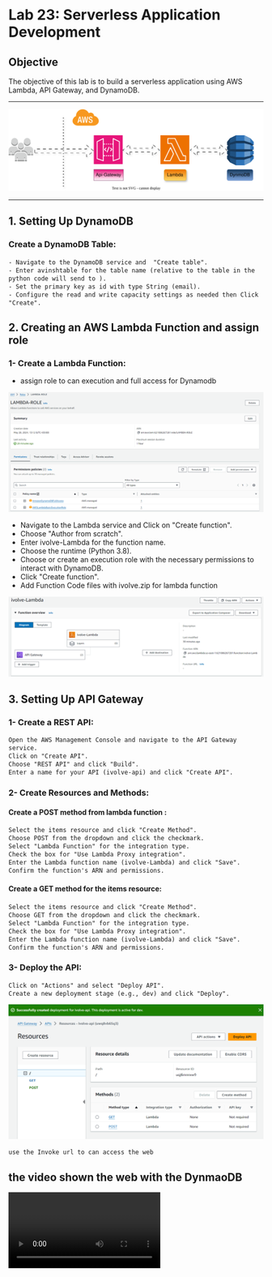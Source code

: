 # Lab 23: Serverless Application Development

## Objective
The objective of this lab is to build a serverless application using AWS Lambda, API Gateway, and DynamoDB.

---
![alt text](screenshot/lab23-lambdawithDynmoDB.drawio.svg)

---


## 1. Setting Up DynamoDB
### Create a DynamoDB Table:
    - Navigate to the DynamoDB service and  "Create table".
    - Enter avinshtable for the table name (relative to the table in the python code will send to ).
    - Set the primary key as id with type String (email).
    - Configure the read and write capacity settings as needed then Click "Create".


## 2. Creating an AWS Lambda Function and assign role
### 1- Create a Lambda Function:
- assign role to can execution and full access for Dynamodb

![alt text](screenshot/role.png)

- Navigate to the Lambda service and Click on "Create function".
- Choose "Author from scratch".
- Enter ivolve-Lambda for the function name.
- Choose the runtime (Python 3.8).
- Choose or create an execution role with the necessary permissions to interact with DynamoDB.
- Click "Create function".
- Add Function Code files with ivolve.zip for lambda function


![alt text](screenshot/lambda.png)


## 3. Setting Up API Gateway
### 1- Create a REST API:
    Open the AWS Management Console and navigate to the API Gateway service.
    Click on "Create API".
    Choose "REST API" and click "Build".
    Enter a name for your API (ivolve-api) and click "Create API".

### 2- Create Resources and Methods:
#### Create a POST method from lambda function :
    Select the items resource and click "Create Method".
    Choose POST from the dropdown and click the checkmark.
    Select "Lambda Function" for the integration type.
    Check the box for "Use Lambda Proxy integration".
    Enter the Lambda function name (ivolve-Lambda) and click "Save".
    Confirm the function's ARN and permissions.
#### Create a GET method for the items resource:
    Select the items resource and click "Create Method".
    Choose GET from the dropdown and click the checkmark.
    Select "Lambda Function" for the integration type.
    Check the box for "Use Lambda Proxy integration".
    Enter the Lambda function name (ivolve-Lambda) and click "Save".
    Confirm the function's ARN and permissions.

### 3- Deploy the API:
    Click on "Actions" and select "Deploy API".
    Create a new deployment stage (e.g., dev) and click "Deploy".

![alt text](screenshot/api-getway.png)

    use the Invoke url to can access the web 

## the video shown the web with the DynmaoDB  

<video controls src="screenshot/api-lambda - VEED - Online Video Editor - Video Editing Made Simple.mp4" title="Title"></video>